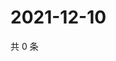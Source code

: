 # 2021-12-10

共 0 条

<!-- BEGIN WEIBO -->
<!-- 最后更新时间 Fri Dec 10 2021 02:10:48 GMT+0800 (China Standard Time) -->

<!-- END WEIBO -->
